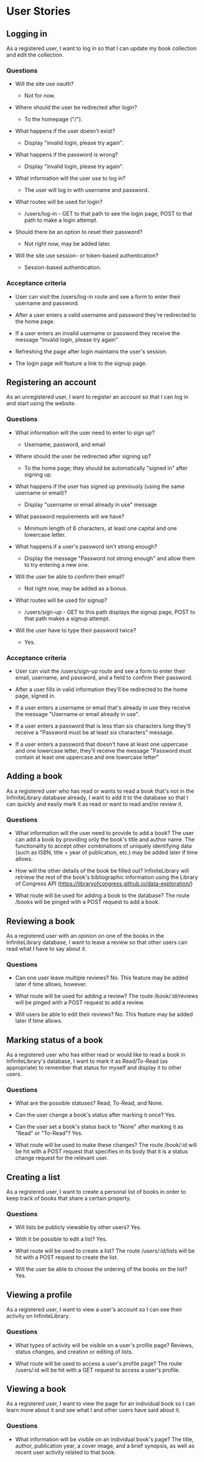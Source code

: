 # User Stories

## Logging in

As a registered user, I want to log in so that I can update my book collection and edit the collection.

### Questions

* Will the site use oauth?
    * Not for now.

* Where should the user be redirected after login?
    * To the homepage ("/").

* What happens if the user doesn't exist?
    * Display "invalid login, please try again".

* What happens if the password is wrong?
    * Display "invalid login, please try again".

* What information will the user use to log in?
    * The user will log in with username and password.

* What routes will be used for login?
    * /users/log-in - GET to that path to see the login page, POST to that path to make a login attempt.

* Should there be an option to reset their password?
    * Not right now, may be added later.

* Will the site use session- or token-based authentication?
    * Session-based authentication.

### Acceptance criteria

* User can visit the /users/log-in route and see a form to enter their username and password.

* After a user enters a valid username and password they're redirected to the home page.

* If a user enters an invalid username or password they receive the message "Invalid login, please try again"

* Refreshing the page after login maintains the user's session.

* The login page will feature a link to the signup page.

## Registering an account

As an unregistered user, I want to register an account so that I can log in and start using the website.

### Questions

* What information will the user need to enter to sign up?
    * Username, password, and email

* Where should the user be redirected after signing up?
    * To the home page; they should be automatically "signed in" after signing up.

* What happens if the user has signed up previously (using the same username or email)?
    * Display "username or email already in use" message

* What password requirements will we have?
    * Minimum length of 6 characters, at least one capital and one lowercase letter.

* What happens if a user's password isn't strong enough?
    * Display the message "Password not strong enough" and allow them to try entering a new one.

* Will the user be able to confirm their email?
    * Not right now, may be added as a bonus.

* What routes will be used for signup?
    * /users/sign-up - GET to this path displays the signup page, POST to that path makes a signup attempt.

* Will the user have to type their password twice?
    * Yes.

### Acceptance criteria

* User can visit the /users/sign-up route and see a form to enter their email, username, and password, and a field to confirm their password.

* After a user fills in valid information they'll be redirected to the home page, signed in.

* If a user enters a username or email that's already in use they receive the message "Username or email already in use".

* If a user enters a password that is less than six characters long they'll receive a "Password must be at least six characters" message.

* If a user enters a password that doesn't have at least one uppercase and one lowercase letter, they'll receive the message "Password must contain at least one uppercase and one lowercase letter"

## Adding a book

As a registered user who has read or wants to read a book that's not in the InfiniteLibrary database already, I want to add it to the database so that I can quickly and easily mark it as read or want to read and/or review it.

### Questions

* What information will the user need to provide to add a book?
The user can add a book by providing only the book's title and author name. The functionality to accept other combinations of uniquely identifying data (such as ISBN, title + year of publication, etc.) may be added later if time allows.

* How will the other details of the book be filled out?
InfiniteLibrary will retrieve the rest of the book's bibliographic information using the Library of Congress API (https://libraryofcongress.github.io/data-exploration/)

* What route will be used for adding a book to the database?
The route /books will be pinged with a POST request to add a book.


## Reviewing a book

As a registered user with an opinion on one of the books in the InfiniteLibrary database, I want to leave a review so that other users can read what I have to say about it.

### Questions

* Can one user leave multiple reviews?
No. This feature may be added later if time allows, however.

* What route will be used for adding a review?
The route /book/:id/reviews will be pinged with a POST request to add a review.

* Will users be able to edit their reviews?
No. This feature may be added later if time allows.


## Marking status of a book

As a registered user who has either read or would like to read a book in InfiniteLibrary's database, I want to mark it as Read/To-Read (as appropriate) to remember that status for myself and display it to other users.

### Questions

* What are the possible statuses?
Read, To-Read, and None.

* Can the user change a book's status after marking it once?
Yes.

* Can the user set a book's status back to "None" after marking it as "Read" or "To-Read"?
Yes.

* What route will be used to make these changes?
The route /book/:id will be hit with a POST request that specifies in its body that it is a status change request for the relevant user.

## Creating a list

As a registered user, I want to create a personal list of books in order to keep track of books that share a certain property.

### Questions

* Will lists be publicly viewable by other users?
Yes.

* With it be possible to edit a list?
Yes.

* What route will be used to create a list?
The route /users/:id/lists will be hit with a POST request to create the list.

* Will the user be able to choose the ordering of the books on the list?
Yes.

## Viewing a profile

As a registered user, I want to view a user's account so I can see their activity on InfiniteLibrary.

### Questions

* What types of activity will be visible on a user's profile page?
Reviews, status changes, and creation or editing of lists.

* What route will be used to access a user's profile page?
The route /users/:id will be hit with a GET request to access a user's profile.

## Viewing a book

As a registered user, I want to view the page for an individual book so I can learn more about it and see what I and other users have said about it.

### Questions

* What information will be visible on an individual book's page?
The title, author, publication year, a cover image, and a brief synopsis, as well as recent user activity related to that book.
